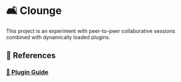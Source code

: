 # 🛋 Clounge

This project is an experiment with peer-to-peer collaborative sessions combined with dynamically loaded plugins.

## 📖 References

### [🔌 Plugin Guide](./plugin-template/README.md)
